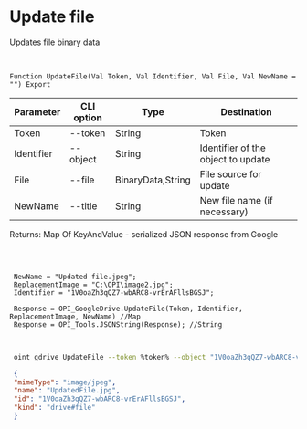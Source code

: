 ﻿---
sidebar_position: 8
---

# Update file
 Updates file binary data


<br/>


`Function UpdateFile(Val Token, Val Identifier, Val File, Val NewName = "") Export`

 | Parameter | CLI option | Type | Destination |
 |-|-|-|-|
 | Token | --token | String | Token |
 | Identifier | --object | String | Identifier of the object to update |
 | File | --file | BinaryData,String | File source for update |
 | NewName | --title | String | New file name (if necessary) |

 
 Returns: Map Of KeyAndValue - serialized JSON response from Google

<br/>




```bsl title="Code example"
 
 NewName = "Updated file.jpeg";
 ReplacementImage = "C:\OPI\image2.jpg";
 Identifier = "1V0oaZh3qQZ7-wbARC8-vrErAFllsBGSJ";
 
 Response = OPI_GoogleDrive.UpdateFile(Token, Identifier, ReplacementImage, NewName) //Map
 Response = OPI_Tools.JSONString(Response); //String
 
```
	


```sh title="CLI command example"
 
 oint gdrive UpdateFile --token %token% --object "1V0oaZh3qQZ7-wbARC8-vrErAFllsBGSJ" --file %file% --title "Updated file.jpeg"

```

```json title="Result"
 {
 "mimeType": "image/jpeg",
 "name": "UpdatedFile.jpg",
 "id": "1V0oaZh3qQZ7-wbARC8-vrErAFllsBGSJ",
 "kind": "drive#file"
 }
```
